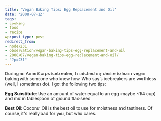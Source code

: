 ```yaml
---
title: 'Vegan Baking Tips: Egg Replacement and Oil'
date: '2008-07-12'
tags:
- cooking
- food
- recipe
wp:post_type: post
redirect_from:
- node/231
- observation/vegan-baking-tips-egg-replacement-and-oil
- 2008/07/vegan-baking-tips-egg-replacement-and-oil/
- "?p=231"
---
```


During an AmeriCorps icebreaker, I matched my desire to learn vegan baking with someone who knew how. Who say's icebreakers are worthless (well, I sometimes do). I got the following two tips:

**Egg Substitute**: Use an amount of water equal to an egg (maybe ~1/4 cup) and mix in tablespoon of ground flax-seed

**Best Oil**: Coconut Oil is the best oil to use for moistness and tastiness. Of course, it's really bad for you, but who cares.
